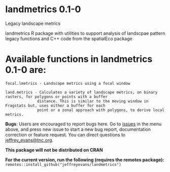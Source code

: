 # landmetrics 0.1-0
Legacy landscape metrics

landmetrics R package with utilities to support analysis of landscpae pattern
  legacy functions and C++ code from the spatialEco package
    
# Available functions in landmetrics 0.1-0 are:

    focal.lmetrics - Landscape metrics using a focal window
 
    land.metrics - Calculates a variety of landscape metrics, on binary rasters, for polygons or points with a buffer 
                  distance. This is similar to the moving window in Fragstats but, uses either a buffer for each 
                  point or a zonal approach with polygons, to derive local metrics. 

**Bugs**: Users are encouraged to report bugs here. Go to [issues](https://github.com/jeffreyevans/landmetrics/issues) in the menu above, and press new issue to start a new bug report, documentation correction or feature request. You can direct questions to <jeffrey_evans@tnc.org>.

**This package will not be distributed on CRAN** 

**For the current version, run the following (requires the remotes package):**
`remotes::install_github("jeffreyevans/landmetrics")`
